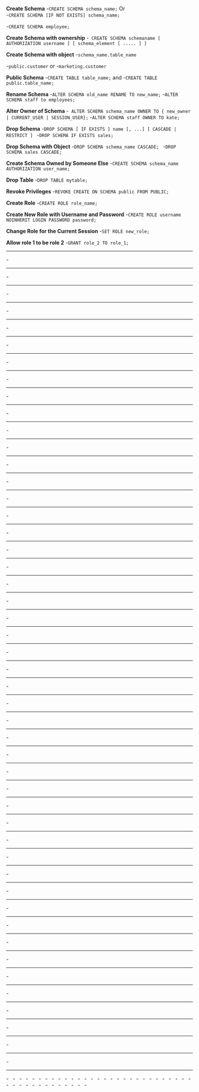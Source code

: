 __Create Schema__
-`CREATE SCHEMA schema_name;`
Or  
-`CREATE SCHEMA [IF NOT EXISTS] schema_name;`

-`CREATE SCHEMA employee;`

__Create Schema with ownership__
-` CREATE SCHEMA schemaname [ AUTHORIZATION username ] [ schema_element [ ..... ] ]`

__Create Schema with object__
-`schema_name.table_name`

-`public.customer`
or
-`marketing.customer`

__Public Schema__
-`CREATE TABLE table_name;`
and
-`CREATE TABLE public.table_name;`

__Rename Schema__
-`ALTER SCHEMA old_name RENAME TO new_name;`
-`ALTER SCHEMA staff to employees;`

__Alter Owner of Schema__
-` ALTER SCHEMA schema_name
OWNER TO { new_owner | CURRENT_USER | SESSION_USER};`
-`ALTER SCHEMA staff
OWNER TO kate;`

__Drop Schema__
-`DROP SCHEMA [ IF EXISTS ] name [, ...] [ CASCADE | RESTRICT ] `
-`DROP SCHEMA IF EXISTS sales;`

__Drop Schema with Object__
-`DROP SCHEMA schema_name CASCADE; `
-`DROP SCHEMA sales CASCADE;`

__Create Schema Owned by Someone Else__
-`CREATE SCHEMA schema_name AUTHORIZATION user_name; `

__Drop Table__
-`DROP TABLE mytable;`

__Revoke Privileges__
-`REVOKE CREATE ON SCHEMA public FROM PUBLIC;`

__Create Role__
-`CREATE ROLE role_name; `


__Create New Role with Username and Password__
-`CREATE ROLE username NOINHERIT LOGIN PASSWORD password;`

__Change Role for the Current Session__
-`SET ROLE new_role;`

__Allow role 1 to be role 2__
-`GRANT role_2 TO role_1;`

__ __
-` `

__ __
-` `
__ __
-` `
__ __
-` `
__ __
-` `
__ __
-` `
__ __
-` `
__ __
-` `
__ __
-` `
__ __
-` `
__ __
-` `
__ __
-` `
__ __
-` `
__ __
-` `
__ __
-` `
__ __
-` `
__ __
-` `
__ __
-` `
__ __
-` `
__ __
-` `
__ __
-` `
__ __
-` `
__ __
-` `
__ __
-` `
__ __
-` `
__ __
-` `
__ __
-` `
__ __
-` `
__ __
-` `
__ __
-` `
__ __
-` `
__ __
-` `
__ __
-` `
__ __
-` `
__ __
-` `
__ __
-` `
__ __
-` `
__ __
-` `
__ __
-` `
__ __
-` `
__ __
-` `
__ __
-` `
__ __
-` `
__ __
-` `
__ __
-` `
__ __
-` `
__ __
-` `
__ __
-` `
__ __
-` `
-` `
-` `
-` `
-` `
-` `
-` `
-` `
-` `
-` `
-` `
-` `
-` `
-` `
-` `
-` `
-` `
-` `
-` `
-` `
-` `
-` `
-` `
-` `
-` `
-` `
-` `
-` `
-` `
-` `
-` `
-` `
-` `
-` `
-` `
-` `
-` `
-` `
-` `
-` `
-` `
-` `








